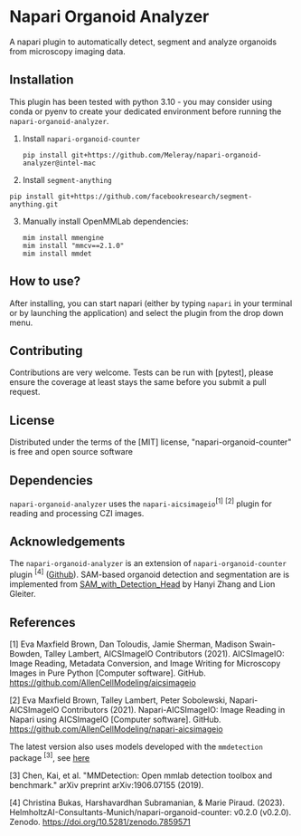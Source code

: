# Napari Organoid Analyzer


A napari plugin to automatically detect, segment and analyze organoids from microscopy imaging data.


## Installation

This plugin has been tested with python 3.10 - you may consider using conda or pyenv to create your dedicated environment before running the `napari-organoid-analyzer`.

1. Install `napari-organoid-counter` 

    ```pip install git+https://github.com/Meleray/napari-organoid-analyzer@intel-mac```

2. Install `segment-anything`

```pip install git+https://github.com/facebookresearch/segment-anything.git```

3. Manually install OpenMMLab dependencies:

     ``` 
    mim install mmengine
    mim install "mmcv==2.1.0"
    mim install mmdet
     ```

## How to use?
After installing, you can start napari (either by typing ```napari``` in your terminal or by launching the application) and select the plugin from the drop down menu.

## Contributing

Contributions are very welcome. Tests can be run with [pytest], please ensure
the coverage at least stays the same before you submit a pull request.

## License

Distributed under the terms of the [MIT] license,
"napari-organoid-counter" is free and open source software

## Dependencies


```napari-organoid-analyzer``` uses the ```napari-aicsimageio```<sup>[1]</sup> <sup>[2]</sup> plugin for reading and processing CZI images.

## Acknowledgements

The ```napari-organoid-analyzer``` is an extension of ```napari-organoid-counter``` plugin <sup>[4]</sup> ([Github](https://github.com/HelmholtzAI-Consultants-Munich/napari-organoid-counter)). SAM-based organoid detection and segmentation are is implemented from [SAM_with_Detection_Head](https://github.com/Hanyi11/SAM_with_Detection_Head) by Hanyi Zhang and Lion Gleiter.

## References

[1] Eva Maxfield Brown, Dan Toloudis, Jamie Sherman, Madison Swain-Bowden, Talley Lambert, AICSImageIO Contributors (2021). AICSImageIO: Image Reading, Metadata Conversion, and Image Writing for Microscopy Images in Pure Python [Computer software]. GitHub. https://github.com/AllenCellModeling/aicsimageio

[2] Eva Maxfield Brown, Talley Lambert, Peter Sobolewski, Napari-AICSImageIO Contributors (2021). Napari-AICSImageIO: Image Reading in Napari using AICSImageIO [Computer software]. GitHub. https://github.com/AllenCellModeling/napari-aicsimageio

The latest version also uses models developed with the ```mmdetection``` package <sup>[3]</sup>, see [here](https://github.com/open-mmlab/mmdetection)

[3] Chen, Kai, et al. "MMDetection: Open mmlab detection toolbox and benchmark." arXiv preprint arXiv:1906.07155 (2019).

[4] Christina Bukas, Harshavardhan Subramanian, & Marie Piraud. (2023). HelmholtzAI-Consultants-Munich/napari-organoid-counter: v0.2.0 (v0.2.0). Zenodo. https://doi.org/10.5281/zenodo.7859571